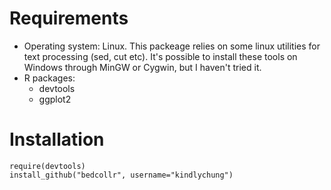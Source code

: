 # Requirements

* Operating system: Linux. This packeage relies on some linux utilities for text processing (sed, cut etc).
It's possible to install these tools on Windows through MinGW or Cygwin, but I haven't tried it.
* R packages:
    * devtools
    * ggplot2

# Installation

    require(devtools)
    install_github("bedcollr", username="kindlychung")
